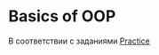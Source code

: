 # Basics of OOP
  
 В соответствии с заданиями <a href = "https://github.com/IhorLevchuk/IntroductionToJavaOnline/blob/master/src/practice_tasks/Practice5_Basics_of_OOP.pdf">Practice</a>
